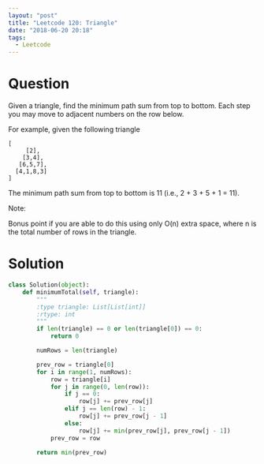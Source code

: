 ```yaml
---
layout: "post"
title: "Leetcode 120: Triangle"
date: "2018-06-20 20:18"
tags:
  - Leetcode
---
```


# Question
Given a triangle, find the minimum path sum from top to bottom. Each step you may move to adjacent numbers on the row below.

For example, given the following triangle
```
[
     [2],
    [3,4],
   [6,5,7],
  [4,1,8,3]
]
```

The minimum path sum from top to bottom is 11 (i.e., 2 + 3 + 5 + 1 = 11).

Note:

Bonus point if you are able to do this using only O(n) extra space, where n is the total number of rows in the triangle.

# Solution
```python
class Solution(object):
    def minimumTotal(self, triangle):
        """
        :type triangle: List[List[int]]
        :rtype: int
        """
        if len(triangle) == 0 or len(triangle[0]) == 0:
            return 0

        numRows = len(triangle)

        prev_row = triangle[0]
        for i in range(1, numRows):
            row = triangle[i]
            for j in range(0, len(row)):
                if j == 0:
                    row[j] += prev_row[j]
                elif j == len(row) - 1:
                    row[j] += prev_row[j - 1]
                else:
                    row[j] += min(prev_row[j], prev_row[j - 1])
            prev_row = row

        return min(prev_row)

```
